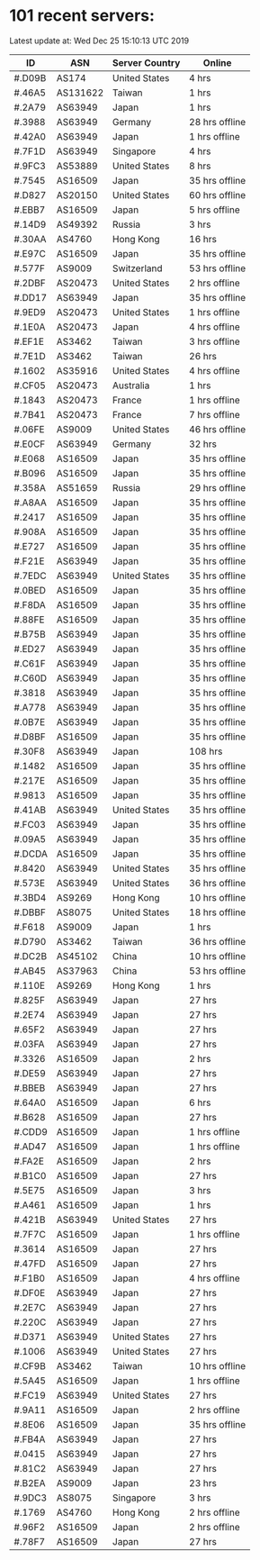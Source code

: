 # 101 recent servers:

Latest update at: Wed Dec 25 15:10:13 UTC 2019

| ID | ASN | Server Country | Online |
| -- | --- | -------------- | ------ |
| #.D09B | AS174 | United States | 4 hrs |
| #.46A5 | AS131622 | Taiwan | 1 hrs |
| #.2A79 | AS63949 | Japan | 1 hrs |
| #.3988 | AS63949 | Germany | 28 hrs offline |
| #.42A0 | AS63949 | Japan | 1 hrs offline |
| #.7F1D | AS63949 | Singapore | 4 hrs |
| #.9FC3 | AS53889 | United States | 8 hrs |
| #.7545 | AS16509 | Japan | 35 hrs offline |
| #.D827 | AS20150 | United States | 60 hrs offline |
| #.EBB7 | AS16509 | Japan | 5 hrs offline |
| #.14D9 | AS49392 | Russia | 3 hrs |
| #.30AA | AS4760 | Hong Kong | 16 hrs |
| #.E97C | AS16509 | Japan | 35 hrs offline |
| #.577F | AS9009 | Switzerland | 53 hrs offline |
| #.2DBF | AS20473 | United States | 2 hrs offline |
| #.DD17 | AS63949 | Japan | 35 hrs offline |
| #.9ED9 | AS20473 | United States | 1 hrs offline |
| #.1E0A | AS20473 | Japan | 4 hrs offline |
| #.EF1E | AS3462 | Taiwan | 3 hrs offline |
| #.7E1D | AS3462 | Taiwan | 26 hrs |
| #.1602 | AS35916 | United States | 4 hrs offline |
| #.CF05 | AS20473 | Australia | 1 hrs |
| #.1843 | AS20473 | France | 1 hrs offline |
| #.7B41 | AS20473 | France | 7 hrs offline |
| #.06FE | AS9009 | United States | 46 hrs offline |
| #.E0CF | AS63949 | Germany | 32 hrs |
| #.E068 | AS16509 | Japan | 35 hrs offline |
| #.B096 | AS16509 | Japan | 35 hrs offline |
| #.358A | AS51659 | Russia | 29 hrs offline |
| #.A8AA | AS16509 | Japan | 35 hrs offline |
| #.2417 | AS16509 | Japan | 35 hrs offline |
| #.908A | AS16509 | Japan | 35 hrs offline |
| #.E727 | AS16509 | Japan | 35 hrs offline |
| #.F21E | AS63949 | Japan | 35 hrs offline |
| #.7EDC | AS63949 | United States | 35 hrs offline |
| #.0BED | AS16509 | Japan | 35 hrs offline |
| #.F8DA | AS16509 | Japan | 35 hrs offline |
| #.88FE | AS16509 | Japan | 35 hrs offline |
| #.B75B | AS63949 | Japan | 35 hrs offline |
| #.ED27 | AS63949 | Japan | 35 hrs offline |
| #.C61F | AS63949 | Japan | 35 hrs offline |
| #.C60D | AS63949 | Japan | 35 hrs offline |
| #.3818 | AS63949 | Japan | 35 hrs offline |
| #.A778 | AS63949 | Japan | 35 hrs offline |
| #.0B7E | AS63949 | Japan | 35 hrs offline |
| #.D8BF | AS16509 | Japan | 35 hrs offline |
| #.30F8 | AS63949 | Japan | 108 hrs |
| #.1482 | AS16509 | Japan | 35 hrs offline |
| #.217E | AS16509 | Japan | 35 hrs offline |
| #.9813 | AS16509 | Japan | 35 hrs offline |
| #.41AB | AS63949 | United States | 35 hrs offline |
| #.FC03 | AS63949 | Japan | 35 hrs offline |
| #.09A5 | AS63949 | Japan | 35 hrs offline |
| #.DCDA | AS16509 | Japan | 35 hrs offline |
| #.8420 | AS63949 | United States | 35 hrs offline |
| #.573E | AS63949 | United States | 36 hrs offline |
| #.3BD4 | AS9269 | Hong Kong | 10 hrs offline |
| #.DBBF | AS8075 | United States | 18 hrs offline |
| #.F618 | AS9009 | Japan | 1 hrs |
| #.D790 | AS3462 | Taiwan | 36 hrs offline |
| #.DC2B | AS45102 | China | 10 hrs offline |
| #.AB45 | AS37963 | China | 53 hrs offline |
| #.110E | AS9269 | Hong Kong | 1 hrs |
| #.825F | AS63949 | Japan | 27 hrs |
| #.2E74 | AS63949 | Japan | 27 hrs |
| #.65F2 | AS63949 | Japan | 27 hrs |
| #.03FA | AS63949 | Japan | 27 hrs |
| #.3326 | AS16509 | Japan | 2 hrs |
| #.DE59 | AS63949 | Japan | 27 hrs |
| #.BBEB | AS63949 | Japan | 27 hrs |
| #.64A0 | AS16509 | Japan | 6 hrs |
| #.B628 | AS16509 | Japan | 27 hrs |
| #.CDD9 | AS16509 | Japan | 1 hrs offline |
| #.AD47 | AS16509 | Japan | 1 hrs offline |
| #.FA2E | AS16509 | Japan | 2 hrs |
| #.B1C0 | AS16509 | Japan | 27 hrs |
| #.5E75 | AS16509 | Japan | 3 hrs |
| #.A461 | AS16509 | Japan | 1 hrs |
| #.421B | AS63949 | United States | 27 hrs |
| #.7F7C | AS16509 | Japan | 1 hrs offline |
| #.3614 | AS16509 | Japan | 27 hrs |
| #.47FD | AS16509 | Japan | 27 hrs |
| #.F1B0 | AS16509 | Japan | 4 hrs offline |
| #.DF0E | AS63949 | Japan | 27 hrs |
| #.2E7C | AS63949 | Japan | 27 hrs |
| #.220C | AS63949 | Japan | 27 hrs |
| #.D371 | AS63949 | United States | 27 hrs |
| #.1006 | AS63949 | United States | 27 hrs |
| #.CF9B | AS3462 | Taiwan | 10 hrs offline |
| #.5A45 | AS16509 | Japan | 1 hrs offline |
| #.FC19 | AS63949 | United States | 27 hrs |
| #.9A11 | AS16509 | Japan | 2 hrs offline |
| #.8E06 | AS16509 | Japan | 35 hrs offline |
| #.FB4A | AS63949 | Japan | 27 hrs |
| #.0415 | AS63949 | Japan | 27 hrs |
| #.81C2 | AS63949 | Japan | 27 hrs |
| #.B2EA | AS9009 | Japan | 23 hrs |
| #.9DC3 | AS8075 | Singapore | 3 hrs |
| #.1769 | AS4760 | Hong Kong | 2 hrs offline |
| #.96F2 | AS16509 | Japan | 2 hrs offline |
| #.78F7 | AS16509 | Japan | 27 hrs |

